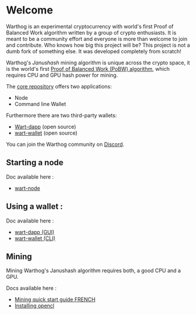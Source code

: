 # Welcome

Warthog is an experimental cryptocurrency with world's first Proof of Balanced Work algorithm written by a group of crypto enthusiasts. It is meant to be a community effort and everyone is more than welcome to join and contribute. Who knows how big this project will be? This project is not a dumb fork of something else. It was developed completely from scratch!

Warthog's *Janushash* mining algorithm is unique across the crypto space, it is the world's first [Proof of Balanced Work (PoBW) algorithm](https://github.com/CoinFuMasterShifu/ProofOfBalancedWork/blob/main/PoBW.pdf), which requires CPU and GPU hash power for mining.

The [core repository](https://github.com/warthog-network) offers two applications:
* Node
* Command line Wallet

Furthermore there are two third-party wallets:
* [Wart-dapp](https://github.com/warthog-network/wart-dapp) (open source)
* [wart-wallet](https://github.com/warthog-network/wart-wallet) (open source)

You can join the Warthog community on [Discord](https://discord.com/invite/QMDV8bGTdQ).


## Starting a node

Doc available here :
- [wart-node](/Guides/node.md)

## Using a wallet :

Doc available here :
- [wart-dapp (GUI)](/Guides/wart-dapp.md)
- [wart-wallet (CLI)](/Guides/wart-wallet.md)


## Mining
Mining Warthog's Janushash algorithm requires both, a good CPU and a GPU.

Docs available here :
- [Mining quick start guide FRENCH](/Guides/mining-quickstart_FR.md)
- [Installing opencl](Guides/installing-opencl.md)
